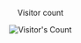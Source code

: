 <div align="center"> 
  <p>Visitor count</p>
  <img src="https://profile-counter.glitch.me/dulfackerhisham/count.svg" alt="Visitor's Count" />
</div>
